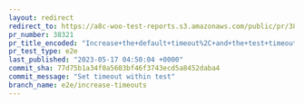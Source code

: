 ```yaml
---
layout: redirect
redirect_to: https://a8c-woo-test-reports.s3.amazonaws.com/public/pr/38321/e2e/index.html
pr_number: 38321
pr_title_encoded: "Increase+the+default+timeout%2C+and+the+test+timeout+of+%60create-variable-product%60+spec"
pr_test_type: e2e
last_published: "2023-05-17 04:50:04 +0000"
commit_sha: 77d75b1a34f0a5603bf46f3743ecd5a8452daba4
commit_message: "Set timeout within test"
branch_name: e2e/increase-timeouts
---
```

